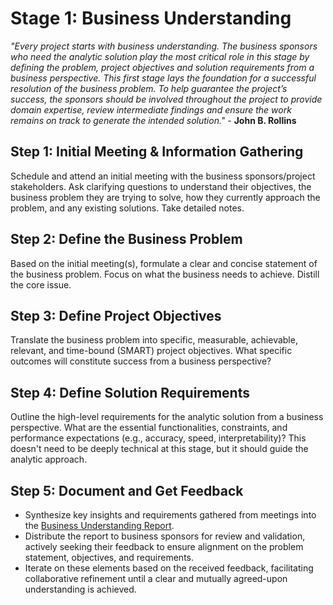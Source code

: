 # Stage 1: Business Understanding
_"Every project starts with business understanding. The business sponsors who need the analytic solution play the most critical role in this stage by defining the problem, project objectives and solution requirements from a business perspective. This first stage lays the foundation for a successful resolution of the business problem. To help guarantee the project’s success, the sponsors should be involved throughout the project to provide domain expertise, review intermediate findings and ensure the work remains on track to generate the intended solution."_ - **John B. Rollins**

## Step 1: Initial Meeting & Information Gathering
Schedule and attend an initial meeting with the business sponsors/project stakeholders. Ask clarifying questions to understand their objectives, the business problem they are trying to solve, how they currently approach the problem, and any existing solutions. Take detailed notes.

## Step 2: Define the Business Problem
Based on the initial meeting(s), formulate a clear and concise statement of the business problem. Focus on what the business needs to achieve. Distill the core issue.

## Step 3: Define Project Objectives
Translate the business problem into specific, measurable, achievable, relevant, and time-bound (SMART) project objectives. What specific outcomes will constitute success from a business perspective?

## Step 4: Define Solution Requirements
Outline the high-level requirements for the analytic solution from a business perspective. What are the essential functionalities, constraints, and performance expectations (e.g., accuracy, speed, interpretability)? This doesn't need to be deeply technical at this stage, but it should guide the analytic approach.

## Step 5: Document and Get Feedback
* Synthesize key insights and requirements gathered from meetings into the [Business Understanding Report](./stage-report-templates/01_business_understanding_report.md). 
* Distribute the report to business sponsors for review and validation, actively seeking their feedback to ensure alignment on the problem statement, objectives, and requirements.
* Iterate on these elements based on the received feedback, facilitating collaborative refinement until a clear and mutually agreed-upon understanding is achieved.